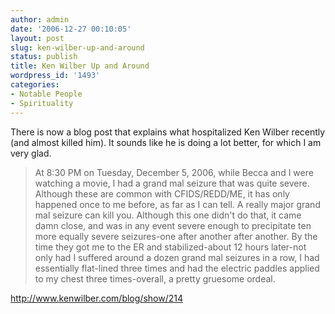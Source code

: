 ```yaml
---
author: admin
date: '2006-12-27 00:10:05'
layout: post
slug: ken-wilber-up-and-around
status: publish
title: Ken Wilber Up and Around
wordpress_id: '1493'
categories:
- Notable People
- Spirituality
---
```

There is now a blog post that explains what hospitalized Ken Wilber recently (and almost killed him). It sounds like he is doing a lot better, for which I am very glad.
<blockquote>At 8:30 PM on Tuesday, December 5, 2006, while Becca and I were watching a movie, I had a grand mal seizure that was quite severe.  Although these are common with CFIDS/REDD/ME, it has only happened once to me before, as far as I can tell.  A really major grand mal seizure can kill you.  Although this one didn't do that, it came damn close, and was in any event severe enough to precipitate ten more equally severe seizures-one after another after another.  By the time they got me to the ER and stabilized-about 12 hours later-not only had I suffered around a dozen grand mal seizures in a row, I had essentially flat-lined three times and had the electric paddles applied to my chest three times-overall, a pretty gruesome ordeal.</blockquote>
<a href="http://www.kenwilber.com/blog/show/214">http://www.kenwilber.com/blog/show/214</a>
